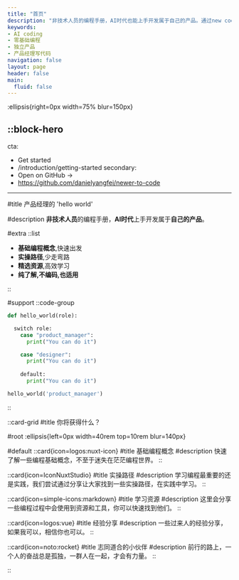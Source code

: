 ```yaml
---
title: "首页"
description: "非技术人员的编程手册，AI时代也能上手开发属于自己的产品。通过new coder space 能够学习基础的编程概念，时间路径，获取编程资源，并且找到同路人。"
keywords: 
- AI coding
- 零基础编程
- 独立产品
- 产品经理写代码
navigation: false
layout: page
header: false
main:
  fluid: false
---
```


:ellipsis{right=0px width=75% blur=150px}

::block-hero
---
cta:
  - Get started
  - /introduction/getting-started
secondary:
  - Open on GitHub →
  - https://github.com/danielyangfei/newer-to-code

---

#title
产品经理的 'hello world'

#description
**非技术人员**的编程手册，**AI时代**上手开发属于**自己的产品**。

#extra
  ::list
  - **基础编程概念**,快速出发
  - **实操路径**,少走弯路
  - **精选资源**,高效学习
  - **纯了解,不编码,也适用**

  ::

#support
 ::code-group
  ```python [python]
  def hello_world(role):

    switch role:
      case "product_manager":
        print("You can do it")

      case "designer":
        print("You can do it")
        
      default:
        print("You can do it")

  hello_world('product_manager')
  ```
::

::card-grid
#title
你将获得什么？

#root
:ellipsis{left=0px width=40rem top=10rem blur=140px}

#default
  ::card{icon=logos:nuxt-icon}
  #title
  基础编程概念
  #description
  快速了解一些编程基础概念，不至于迷失在茫茫编程世界。
  ::

  ::card{icon=IconNuxtStudio}
  #title
  实操路径
  #description
  学习编程最重要的还是实践，我们尝试通过分享让大家找到一些实操路径，在实践中学习。
  ::

  ::card{icon=simple-icons:markdown}
  #title
  学习资源
  #description
  这里会分享一些编程过程中会使用到资源和工具，你可以快速找到他们。
  ::

  ::card{icon=logos:vue}
  #title
  经验分享
  #description
  一些过来人的经验分享，如果我可以，相信你也可以。
  ::

  ::card{icon=noto:rocket}
  #title
  志同道合的小伙伴
  #description
  前行的路上，一个人的奋战总是孤独，一群人在一起，才会有力量。
  ::

 
::
